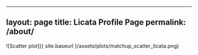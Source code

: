 
---
layout: page
title: Licata Profile Page
permalink: /about/
---

![Scatter plot]({ site.baseurl }/assets/plots/matchup_scatter_licata.png)
